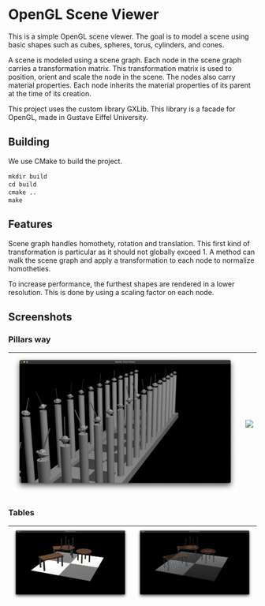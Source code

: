 # OpenGL Scene Viewer

This is a simple OpenGL scene viewer. 
The goal is to model a scene using basic shapes such as cubes, spheres, torus, cylinders, and cones.

A scene is modeled using a scene graph.
Each node in the scene graph carries a transformation matrix.
This transformation matrix is used to position, orient and scale the node in the scene.
The nodes also carry material properties.
Each node inherits the material properties of its parent at the time of its creation.

This project uses the custom library GXLib. 
This library is a facade for OpenGL, made in Gustave Eiffel University.

## Building

We use CMake to build the project.

```
mkdir build
cd build
cmake ..
make
```

## Features

Scene graph handles homothety, rotation and translation.
This first kind of transformation is particular as it should not globally exceed 1.
A method can walk the scene graph and apply a transformation to each node to normalize homotheties.

To increase performance, the furthest shapes are rendered in a lower resolution. 
This is done by using a scaling factor on each node.

## Screenshots

### Pillars way
| ![](img/pillars.png) | ![](img/pillars_mesh.png) |
|----------------------|---------------------------|

### Tables
| ![](img/tables.png) | ![](img/tables_mesh.png) |
|---------------------|--------------------------|



